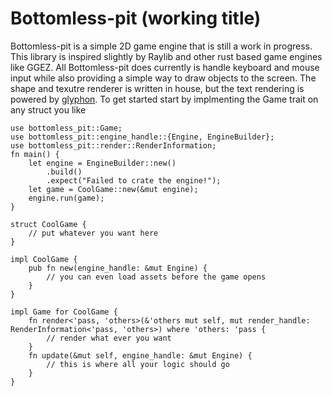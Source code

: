 # Bottomless-pit (working title)
Bottomless-pit is a simple 2D game engine that is still a work in progress.
This library is inspired slightly by Raylib and other rust based game engines like GGEZ.
All Bottomless-pit does currently is handle keyboard and mouse input while also providing
a simple way to draw objects to the screen. The shape and texutre renderer is written
in house, but the text rendering is powered by [glyphon](https://github.com/grovesNL/glyphon).
To get started start by implmenting the Game trait on any struct you like
```rust,no_run
use bottomless_pit::Game;
use bottomless_pit::engine_handle::{Engine, EngineBuilder};
use bottomless_pit::render::RenderInformation;
fn main() {
    let engine = EngineBuilder::new()
        .build()
        .expect("Failed to crate the engine!");
    let game = CoolGame::new(&mut engine);
    engine.run(game);
}

struct CoolGame {
    // put whatever you want here
}

impl CoolGame {
    pub fn new(engine_handle: &mut Engine) {
        // you can even load assets before the game opens
    }
}

impl Game for CoolGame {
    fn render<'pass, 'others>(&'others mut self, mut render_handle: RenderInformation<'pass, 'others>) where 'others: 'pass {
        // render what ever you want
    }
    fn update(&mut self, engine_handle: &mut Engine) {
        // this is where all your logic should go
    }
}
```